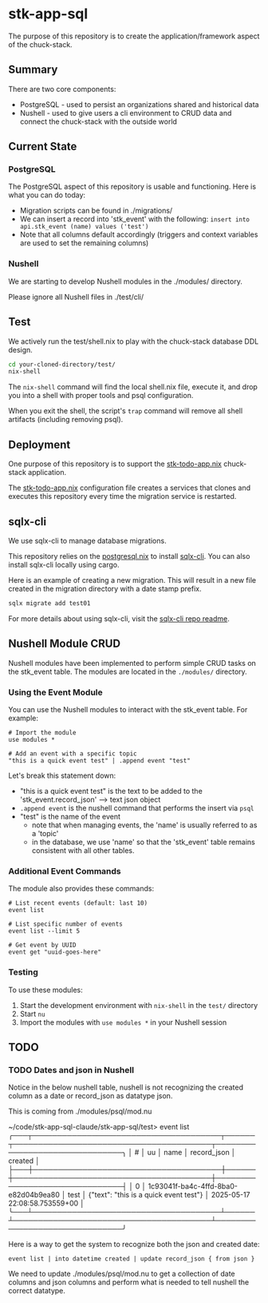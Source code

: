 # stk-app-sql 

The purpose of this repository is to create the application/framework aspect of the chuck-stack.

## Summary

There are two core components:

- PostgreSQL - used to persist an organizations shared and historical data
- Nushell - used to give users a cli environment to CRUD data and connect the chuck-stack with the outside world

## Current State

### PostgreSQL

The PostgreSQL aspect of this repository is usable and functioning. Here is what you can do today:

- Migration scripts can be found in ./migrations/
- We can insert a record into 'stk_event' with the following: `insert into api.stk_event (name) values ('test')`
- Note that all columns default accordingly (triggers and context variables are used to set the remaining columns)

### Nushell

We are starting to develop Nushell modules in the ./modules/ directory.

Please ignore all Nushell files in ./test/cli/

## Test

We actively run the test/shell.nix to play with the chuck-stack database DDL design. 

```bash
cd your-cloned-directory/test/
nix-shell
```

The `nix-shell` command will find the local shell.nix file, execute it, and drop you into a shell with proper tools and psql configuration.

When you exit the shell, the script's `trap` command will remove all shell artifacts (including removing psql).

## Deployment

One purpose of this repository is to support the [stk-todo-app.nix](https://github.com/chuckstack/chuck-stack-nix/blob/main/nixos/stk-todo-app.nix) chuck-stack application. 

The [stk-todo-app.nix](https://github.com/chuckstack/chuck-stack-nix/blob/main/nixos/stk-todo-app.nix) configuration file creates a services that clones and executes this repository every time the migration service is restarted.

## sqlx-cli

We use sqlx-cli to manage database migrations.

This repository relies on the [postgresql.nix](https://github.com/chuckstack/chuck-stack-nix/blob/main/nixos/postgresql.nix) to install [sqlx-cli](https://github.com/launchbadge/sqlx/tree/main/sqlx-cli). You can also install sqlx-cli locally using cargo.

Here is an example of creating a new migration. This will result in a new file created in the migration directory with a date stamp prefix.

```bash
sqlx migrate add test01
```

For more details about using sqlx-cli, visit the [sqlx-cli repo readme](https://github.com/launchbadge/sqlx/tree/main/sqlx-cli).

## Nushell Module CRUD

Nushell modules have been implemented to perform simple CRUD tasks on the stk_event table. The modules are located in the `./modules/` directory.

### Using the Event Module

You can use the Nushell modules to interact with the stk_event table. For example:

```nu
# Import the module
use modules *

# Add an event with a specific topic
"this is a quick event test" | .append event "test"
```

Let's break this statement down:

- "this is a quick event test" is the text to be added to the 'stk_event.record_json' --> text json object
- `.append event` is the nushell command that performs the insert via `psql`
- "test" is the name of the event
  - note that when managing events, the 'name' is usually referred to as a 'topic'
  - in the database, we use 'name' so that the 'stk_event' table remains consistent with all other tables.

### Additional Event Commands

The module also provides these commands:

```nu
# List recent events (default: last 10)
event list

# List specific number of events
event list --limit 5

# Get event by UUID
event get "uuid-goes-here"
```

### Testing

To use these modules:

1. Start the development environment with `nix-shell` in the `test/` directory
1. Start `nu`
1. Import the modules with `use modules *` in your Nushell session

## TODO

### TODO Dates and json in Nushell

Notice in the below nushell table, nushell is not recognizing the created column as a date or record_json as datatype json.

This is coming from ./modules/psql/mod.nu

~/code/stk-app-sql-claude/stk-app-sql/test> event list
╭───┬──────────────────────────────────────┬──────┬────────────────────────────────────────┬───────────────────────────────╮
│ # │                  uu                  │ name │              record_json               │            created            │
├───┼──────────────────────────────────────┼──────┼────────────────────────────────────────┼───────────────────────────────┤
│ 0 │ 1c93041f-ba4c-4ffd-8ba0-e82d04b9ea80 │ test │ {"text": "this is a quick event test"} │ 2025-05-17 22:08:58.753559+00 │
╰───┴──────────────────────────────────────┴──────┴────────────────────────────────────────┴───────────────────────────────╯

Here is a way to get the system to recognize both the json and created date:

```nu
event list | into datetime created | update record_json { from json }
```

We need to update ./modules/psql/mod.nu to get a collection of date columns and json columns and perform what is needed to tell nushell the correct datatype.
